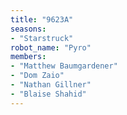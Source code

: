 ```yaml
---
title: "9623A"
seasons:
- "Starstruck"
robot_name: "Pyro"
members:
- "Matthew Baumgardener"
- "Dom Zaio"
- "Nathan Gillner"
- "Blaise Shahid"
---
```


